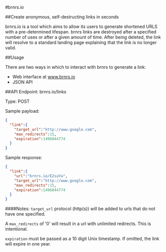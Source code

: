 #brnrs.io

##Create anonymous, self-destructing links in seconds

brnrs.io is a tool which aims to allow its users to generate shortened URLS with a pre-determined lifespan. brnrs links are destroyed after a specified number of uses or after a given amount of time. After being deleted, the link will resolve to a standard landing page explaining that the link is no longer valid.

##Usage

There are two ways in which to interact with brnrs to generate a link:

* Web interface at www.brnrs.io
* JSON API

##API
Endpoint: brnrs.io/links

Type: POST

Sample payload:

```json
{  
  "link":{  
    "target_url":"http://www.google.com",
    "max_redirects":15,
    "expiration":1496844774
  }
}
```

Sample response:

```json
{
  "link":{
    "url":"brnrs.io/E2suYa",
    "target_url":"http://www.google.com",
    "max_redirects":15,
    "expiration":1496844774
  }
}
```


####Notes:
`target_url` protocol (http(s)) will be added to urls that do not have one specified.

A `max_redirects` of '0' will result in a url with unlimited redirects. This is intentional.

`expiration` must be passed as a 10 digit Unix timestamp. If omitted, the link will expire in one year.
